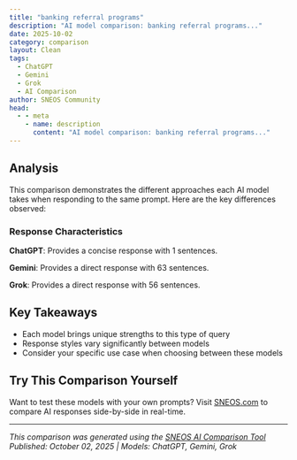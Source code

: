 ```yaml
---
title: "banking referral programs"
description: "AI model comparison: banking referral programs..."
date: 2025-10-02
category: comparison
layout: Clean
tags:
  - ChatGPT
  - Gemini
  - Grok
  - AI Comparison
author: SNEOS Community
head:
  - - meta
    - name: description
      content: "AI model comparison: banking referral programs..."
---
```


<ChatComparison
  title="banking referral programs"
  prompt="banking referral programs"
  :responses='{
    "ChatGPT": "Error calling OpenAI API.",
    "Gemini": "Banking referral programs are a popular way for banks to acquire new customers and reward existing ones. Here\u0027s a breakdown of how they work, the benefits, common features, and things to consider:\n\n**How Banking Referral Programs Work**\n\nThe basic premise is simple:\n\n1.  **Existing Customer (Referrer):**  An existing customer refers a friend, family member, or colleague to the bank.\n2.  **Referral Process:**  The referrer usually provides the bank with the referee\u0027s contact information (often through a dedicated form, email, or unique referral link).\n3.  **Referee (New Customer):**  The referee opens a qualifying account (e.g., checking, savings, credit card) and meets specific requirements (e.g., maintaining a minimum balance, making a certain number of transactions).\n4.  **Rewards:** Once the requirements are met, both the referrer and the referee receive a reward.\n\n**Benefits**\n\n*   **For the Bank:**\n    *   **Cost-Effective Customer Acquisition:** Referral programs are often cheaper than traditional advertising.\n    *   **High-Quality Customers:** Referred customers tend to be more loyal and profitable. They\u0027re often pre-qualified by the referrer.\n    *   **Increased Brand Awareness:**  Word-of-mouth marketing is powerful.\n    *   **Improved Customer Loyalty:** Rewarding existing customers encourages them to stay with the bank.\n*   **For the Referrer (Existing Customer):**\n    *   **Financial Rewards:** Receive cash bonuses, gift cards, or other perks.\n    *   **Bragging Rights:**  Enjoy the satisfaction of helping a friend and being rewarded for it.\n*   **For the Referee (New Customer):**\n    *   **Financial Incentives:**  Receive cash bonuses, waived fees, or other benefits.\n    *   **Trusted Recommendation:** Joining a bank recommended by someone they know provides a sense of security.\n\n**Common Features and Requirements**\n\n*   **Qualifying Accounts:**  Programs typically specify which types of accounts are eligible for the referral bonus (e.g., checking, savings, credit cards, loans).\n*   **Minimum Balance Requirements:**  The referee may need to maintain a minimum balance in their new account for a specific period.\n*   **Transaction Requirements:**  The referee may need to make a certain number of transactions (e.g., debit card purchases, online bill payments).\n*   **Time Limits:**  There\u0027s usually a time limit within which the referee must open the account and meet the requirements.\n*   **Referral Limits:**  Banks often limit the number of referrals an existing customer can make (e.g., up to 10 referrals per year).\n*   **Reward Types:**\n    *   **Cash Bonuses:** The most common reward.\n    *   **Gift Cards:**  Popular and versatile.\n    *   **Interest Rate Boosts:**  Higher interest rates on savings accounts.\n    *   **Fee Waivers:**  Waiving monthly fees or other charges.\n    *   **Points/Miles:**  Reward points redeemable for travel, merchandise, or cash back (common with credit card referrals).\n*   **Tracking and Notification:** Banks provide tools to track the status of referrals and notify referrers and referees when rewards are earned. This is usually done through online portals or email.\n* **Disclosure and Transparency:**  Clear terms and conditions are crucial to avoid misunderstandings.  These include eligibility requirements, payout timing, and any tax implications.\n\n**Things to Consider Before Participating**\n\n*   **Read the Fine Print:**  Carefully review the terms and conditions of the program to understand the requirements, limitations, and payout details.\n*   **Tax Implications:**  Rewards earned through referral programs may be taxable income.\n*   **Eligibility:**  Ensure that both you and the person you\u0027re referring meet the eligibility requirements.\n*   **Your Relationship with the Bank:**  Only refer people to a bank you\u0027re genuinely happy with.  Your recommendation reflects on your own reputation.\n* **Understand the Referral Process:** Make sure you know the proper method for submitting a referral.  Some programs require a specific form or link, while others might have different procedures.\n* **Referral Limitations:**  Many programs have limitations on the number of referrals you can make or the total amount of rewards you can earn. Be aware of these limits.\n\n**Example Scenarios**\n\n*   **Scenario 1 (Simple):** You refer a friend who opens a checking account and maintains a $500 balance for 60 days.  You both receive a $50 bonus.\n*   **Scenario 2 (Credit Card):** You refer a family member who gets approved for a credit card and spends $1,000 within the first 3 months. You earn 10,000 bonus points.\n*   **Scenario 3 (Loan):** You refer a colleague who takes out a personal loan of at least $10,000. You receive a $100 gift card.\n\n**How to Find Referral Programs**\n\n*   **Check Your Bank\u0027s Website:**  Many banks prominently advertise their referral programs on their websites.\n*   **Contact Customer Service:**  Call or email customer service and ask if they offer a referral program.\n*   **Check Your Account Statements/Emails:** Banks often promote referral programs in their communications with customers.\n*   **Online Search:** Search online for \u0022[Bank Name] Referral Program\u0022 or \u0022Banking Referral Programs.\u0022\n\n**In summary, banking referral programs can be a win-win for everyone involved.  However, it\u0027s crucial to do your research, understand the terms, and only refer people to a bank you trust.**\n",
    "Grok": "Banking referral programs are marketing initiatives offered by banks and financial institutions to encourage existing customers to refer new customers. These programs typically reward both the referrer (the existing customer) and the referred individual (the new customer) with incentives such as cash bonuses, account credits, gift cards, or other perks when the referred person opens an account or meets specific criteria.\n\n### How Banking Referral Programs Work\n1. **Sign-Up for the Program**: An existing customer enrolls in the bank\u0027s referral program, often through the bank\u0027s website, mobile app, or by contacting customer service.\n2. **Receive a Unique Referral Link/Code**: The customer is provided with a unique referral link, code, or form to share with friends, family, or acquaintances.\n3. **Share the Referral**: The customer shares the link or code with potential new customers.\n4. **New Customer Joins**: The referred individual uses the referral link or code to open a new account or complete a qualifying action (e.g., making a deposit or setting up direct deposit).\n5. **Rewards Distributed**: Once the conditions are met, both the referrer and the referred person receive their rewards as per the program\u0027s terms.\n\n### Common Rewards in Banking Referral Programs\n- **Cash Bonuses**: A fixed amount of money deposited into the accounts of the referrer and/or the referred customer (e.g., $50 for each).\n- **Account Credits**: Credits applied to the account that can be used for fees or other services.\n- **Gift Cards**: Digital or physical gift cards for popular retailers or services.\n- **Points or Miles**: For banks tied to rewards programs, such as credit card points or airline miles.\n- **Higher Interest Rates**: Temporary boosts in savings account interest rates for a limited time.\n\n### Benefits of Banking Referral Programs\n- **For Customers**:\n  - Earn rewards for simply referring friends or family.\n  - Opportunity to share a trusted financial service with others.\n- **For Banks**:\n  - Cost-effective way to acquire new customers compared to traditional advertising.\n  - Builds trust, as people are more likely to join a bank recommended by someone they know.\n  - Increases customer loyalty among referrers who feel rewarded for their advocacy.\n\n### Examples of Banking Referral Programs\n1. **Chase Bank**: Chase often offers referral bonuses for its checking and savings accounts or credit cards. For example, a referrer might earn $50 per successful referral (up to a limit), and the new customer might also receive a welcome bonus.\n2. **Bank of America**: Bank of America occasionally runs referral promotions, especially for credit cards, offering cash or points for successful referrals.\n3. **Capital One**: Capital One provides referral bonuses for credit cards like the Capital One Venture or Quicksilver, often in the form of miles or cash back.\n4. **Online Banks (e.g., Chime, SoFi)**: Many digital banks heavily rely on referral programs. Chime, for instance, offers cash bonuses (e.g., $100) to both the referrer and the referred person when the new customer signs up and receives a qualifying direct deposit.\n5. **Credit Unions**: Some credit unions offer referral incentives, often tailored to their local communities or membership requirements.\n\n### Things to Consider Before Participating\n- **Terms and Conditions**: Read the fine print to understand the eligibility criteria for earning rewards (e.g., minimum deposit, direct deposit requirements, or account holding period).\n- **Limits on Referrals**: Many programs cap the number of referrals or total rewards you can earn within a specific timeframe.\n- **Tax Implications**: Cash bonuses or rewards may be considered taxable income, and the bank might issue a 1099-MISC form for the amount earned.\n- **Spam Concerns**: Avoid over-sharing referral links on public platforms, as it may violate the program\u2019s rules or annoy others.\n- **Suitability for the Referred Person**: Ensure the bank or product is a good fit for the person you\u2019re referring to avoid potential dissatisfaction.\n\n### Tips for Maximizing Referral Programs\n- Share your referral link with close contacts who are likely to benefit from the bank\u2019s services.\n- Use social media or personal networks discreetly to reach a broader audience without spamming.\n- Stay updated on seasonal or limited-time referral promotions that may offer higher bonuses.\n- Combine referral bonuses with new customer welcome bonuses for additional rewards.\n\nBanking referral programs can be a win-win for both customers and banks, but it\u2019s essential to understand the specific rules and requirements of each program. If you\u2019re interested in a particular bank\u2019s program, check their official website or contact customer service for the most up-to-date information. Would you like more details on a specific bank\u2019s referral program?"
  }'
  published-date="14:37"
/>

## Analysis

This comparison demonstrates the different approaches each AI model takes when responding to the same prompt. Here are the key differences observed:

### Response Characteristics

**ChatGPT**: Provides a concise response with 1 sentences. 

**Gemini**: Provides a direct response with 63 sentences. 

**Grok**: Provides a direct response with 56 sentences. 

## Key Takeaways

- Each model brings unique strengths to this type of query
- Response styles vary significantly between models
- Consider your specific use case when choosing between these models

## Try This Comparison Yourself

Want to test these models with your own prompts? Visit [SNEOS.com](https://sneos.com) to compare AI responses side-by-side in real-time.

---

*This comparison was generated using the [SNEOS AI Comparison Tool](https://sneos.com)*
*Published: October 02, 2025 | Models: ChatGPT, Gemini, Grok*
